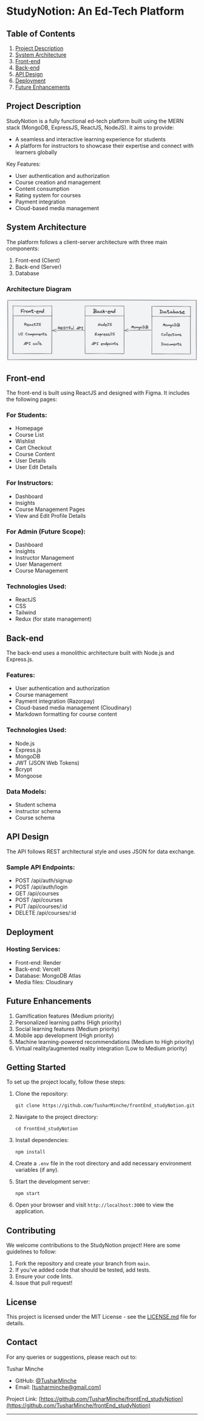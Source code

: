 # StudyNotion: An Ed-Tech Platform

## Table of Contents
1. [Project Description](#project-description)
2. [System Architecture](#system-architecture)
3. [Front-end](#front-end)
4. [Back-end](#back-end)
5. [API Design](#api-design)
6. [Deployment](#deployment)
7. [Future Enhancements](#future-enhancements)

## Project Description

StudyNotion is a fully functional ed-tech platform built using the MERN stack (MongoDB, ExpressJS, ReactJS, NodeJS). It aims to provide:

- A seamless and interactive learning experience for students
- A platform for instructors to showcase their expertise and connect with learners globally

Key Features:
- User authentication and authorization
- Course creation and management
- Content consumption
- Rating system for courses
- Payment integration
- Cloud-based media management

## System Architecture

The platform follows a client-server architecture with three main components:

1. Front-end (Client)
2. Back-end (Server)
3. Database

### Architecture Diagram

![StudyNotion Architecture](https://github.com/TusharMinche/frontEnd_studyNotion/blob/main/src/assets/Readme/architecture.jpg?raw=true)

## Front-end

The front-end is built using ReactJS and designed with Figma. It includes the following pages:

### For Students:
- Homepage
- Course List
- Wishlist
- Cart Checkout
- Course Content
- User Details
- User Edit Details

### For Instructors:
- Dashboard
- Insights
- Course Management Pages
- View and Edit Profile Details

### For Admin (Future Scope):
- Dashboard
- Insights
- Instructor Management
- User Management
- Course Management

### Technologies Used:
- ReactJS
- CSS
- Tailwind
- Redux (for state management)

## Back-end

The back-end uses a monolithic architecture built with Node.js and Express.js.

### Features:
- User authentication and authorization
- Course management
- Payment integration (Razorpay)
- Cloud-based media management (Cloudinary)
- Markdown formatting for course content

### Technologies Used:
- Node.js
- Express.js
- MongoDB
- JWT (JSON Web Tokens)
- Bcrypt
- Mongoose

### Data Models:
- Student schema
- Instructor schema
- Course schema

## API Design

The API follows REST architectural style and uses JSON for data exchange.

### Sample API Endpoints:
- POST /api/auth/signup
- POST /api/auth/login
- GET /api/courses
- POST /api/courses
- PUT /api/courses/:id
- DELETE /api/courses/:id

## Deployment

### Hosting Services:
- Front-end: Render
- Back-end: Vercelt
- Database: MongoDB Atlas
- Media files: Cloudinary

## Future Enhancements

1. Gamification features (Medium priority)
2. Personalized learning paths (High priority)
3. Social learning features (Medium priority)
4. Mobile app development (High priority)
5. Machine learning-powered recommendations (Medium to High priority)
6. Virtual reality/augmented reality integration (Low to Medium priority)

## Getting Started

To set up the project locally, follow these steps:

1. Clone the repository:
   ```
   git clone https://github.com/TusharMinche/frontEnd_studyNotion.git
   ```

2. Navigate to the project directory:
   ```
   cd frontEnd_studyNotion
   ```

3. Install dependencies:
   ```
   npm install
   ```

4. Create a `.env` file in the root directory and add necessary environment variables (if any).

5. Start the development server:
   ```
   npm start
   ```

6. Open your browser and visit `http://localhost:3000` to view the application.

## Contributing

We welcome contributions to the StudyNotion project! Here are some guidelines to follow:

1. Fork the repository and create your branch from `main`.
2. If you've added code that should be tested, add tests.
3. Ensure your code lints.
4. Issue that pull request!

## License

This project is licensed under the MIT License - see the [LICENSE.md](LICENSE.md) file for details.

## Contact

For any queries or suggestions, please reach out to:

Tushar Minche
- GitHub: [@TusharMinche](https://github.com/TusharMinche)
- Email: [tusharminche@gmail.com]

Project Link: [https://github.com/TusharMinche/frontEnd_studyNotion](https://github.com/TusharMinche/frontEnd_studyNotion)

---
